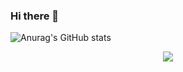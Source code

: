### Hi there 👋

<!--
**loststarsss/loststarsss** is a ✨ _special_ ✨ repository because its `README.md` (this file) appears on your GitHub profile.

Here are some ideas to get you started:

- 🔭 I’m currently working on ...
- 🌱 I’m currently learning ...
- 👯 I’m looking to collaborate on ...
- 🤔 I’m looking for help with ...
- 💬 Ask me about ...
- 📫 How to reach me: ...
- 😄 Pronouns: ...
- ⚡ Fun fact: ...
-->
![Anurag's GitHub stats](https://github-readme-stats.vercel.app/api?username=loststarsss&theme=dark&show_icons=true)
<div align="center"> <img src="https://activity-graph.herokuapp.com/graph?username=sun0225SUN&theme=xcode" /> </div>
